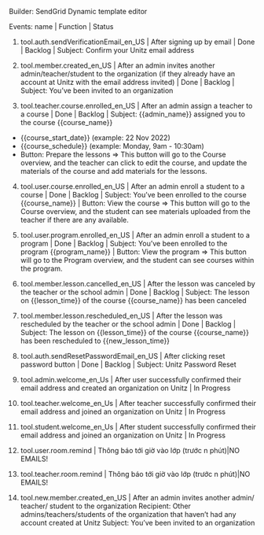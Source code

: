 Builder: SendGrid Dynamic template editor

Events: name | Function | Status
1. tool.auth.sendVerificationEmail_en_US | After signing up by email | Done | Backlog |
Subject: Confirm your Unitz email address

2. tool.member.created_en_US | After an admin invites another admin/teacher/student to the organization  (if they already have an account at Unitz with the email address invited) | Done | Backlog |
Subject: You’ve been invited to an organization

3. tool.teacher.course.enrolled_en_US | After an admin assign a teacher to a course | Done | Backlog | 
Subject: {{admin_name}} assigned you to the course {{course_name}} 
- {{course_start_date}} (example: 22 Nov 2022)
- {{course_schedule}} (example: Monday, 9am - 10:30am)
- Button: Prepare the lessons => This button will go to the Course overview, and the teacher can click to edit the course, and update the materials of the course and add materials for the lessons.

4. tool.user.course.enrolled_en_US | After an admin enroll a student to a course | Done | Backlog | 
Subject: You’ve been enrolled to the course {{course_name}} |
Button: View the course => This button will go to the Course overview, and the student can see materials uploaded from the teacher if there are any available.

5. tool.user.program.enrolled_en_US | After an admin enroll a student to a program | Done | Backlog |
Subject: You’ve been enrolled to the program {{program_name}} |
Button: View the program => This button will go to the Program overview, and the student can see courses within the program.

6. tool.member.lesson.cancelled_en_US | After the lesson was canceled by the teacher or the school admin | Done | Backlog |
Subject: The lesson on {{lesson_time}} of the course {{course_name}} has been canceled

7. tool.member.lesson.rescheduled_en_US | After the lesson was rescheduled by the teacher or the school admin | Done | Backlog | 
Subject: The lesson on {{lesson_time}} of the course {{course_name}} has been rescheduled to {{new_lesson_time}}
  
8. tool.auth.sendResetPasswordEmail_en_US | After clicking reset password button | Done | Backlog | 
Subject: Unitz Password Reset 

9. tool.admin.welcome_en_Us | After user successfully confirmed their email address and created an organization on Unitz | In Progress

10. tool.teacher.welcome_en_Us | After teacher successfully confirmed their email address and joined an organization on Unitz | In Progress

11. tool.student.welcome_en_Us | After student successfully confirmed their email address and joined an organization on Unitz | In Progress

12. tool.user.room.remind | Thông báo tới giờ vào lớp (trước n phút)|NO EMAILS!

13. tool.teacher.room.remind | Thông báo tới giờ vào lớp (trước n phút)|NO EMAILS!

24. tool.new.member.created_en_US | After an admin invites another admin/ teacher/ student to the organization
Recipient: Other admins/teachers/students of the organization that haven’t had any account created at Unitz
Subject: You’ve been invited to an organization

